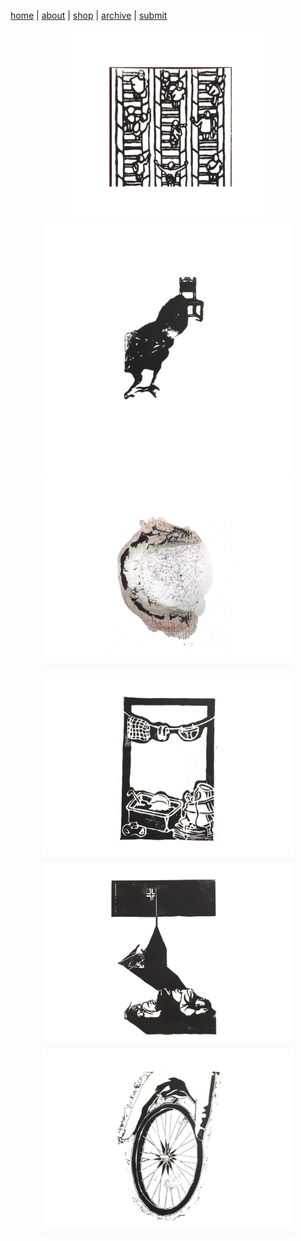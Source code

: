 [home](index.md) | [about](about.md)  |  [shop](shop.md)  |  [archive](archive.md)  |  [submit](submit.md)

<p align="center">
  <a href="issuesix.md">
    <img src="pictures/issue6.png" alt="Issue Six" width="300"/>
  </a>
  <a href="issuefive.md">
    <img src="pictures/issue5.png" alt="Issue Five" width="400"/>
  </a>
  <a href="issuefour.md">
    <img src="pictures/wg4icon.png" alt="Issue Four" width="400"/>
  </a>
</p>

<p align="center">
  <a href="issuethree.md">
    <img src="pictures/wg3icon.png" alt="Issue Six" width="400"/>
  </a>
  <a href="issuetwo.md">
    <img src="pictures/wg2icon.png" alt="Issue Five" width="400"/>
  </a>
  <a href="issueone.md">
    <img src="pictures/wg1icon.png" alt="Issue Four" width="400"/>
  </a>
</p>
